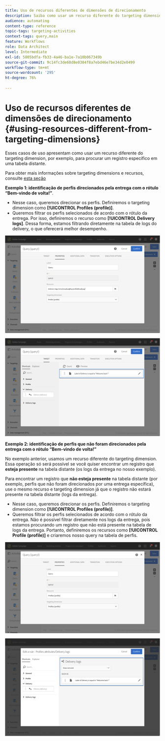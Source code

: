 ```yaml
---
title: Uso de recursos diferentes de dimensões de direcionamento
description: Saiba como usar um recurso diferente do targeting dimension.
audience: automating
content-type: reference
topic-tags: targeting-activities
context-tags: query,main
feature: Workflows
role: Data Architect
level: Intermediate
exl-id: 5805bdfa-fb33-4a46-ba1e-7a10b067349b
source-git-commit: 9c14fc3de60d8e0304f8a7ebd46e7be34d2e0499
workflow-type: tm+mt
source-wordcount: '295'
ht-degree: 76%

---
```


# Uso de recursos diferentes de dimensões de direcionamento {#using-resources-different-from-targeting-dimensions}

Esses casos de uso apresentam como usar um recurso diferente do targeting dimension, por exemplo, para procurar um registro específico em uma tabela distante.

Para obter mais informações sobre targeting dimensions e recursos, consulte [esta seção](../../automating/using/query.md#targeting-dimensions-and-resources)

**Exemplo 1: identificação de perfis direcionados pela entrega com o rótulo “Bem-vindo de volta!”**.

* Nesse caso, queremos direcionar os perfis. Definiremos o targeting dimension como **[!UICONTROL Profiles (profile)]**.
* Queremos filtrar os perfis selecionados de acordo com o rótulo da entrega. Por isso, definiremos o recurso como **[!UICONTROL Delivery logs]**. Dessa forma, estamos filtrando diretamente na tabela de logs do delivery, o que oferecerá melhor desempenho.

![](assets/targeting_dimension6.png)

![](assets/targeting_dimension7.png)

**Exemplo 2: identificação de perfis que não foram direcionados pela entrega com o rótulo “Bem-vindo de volta!”**

No exemplo anterior, usamos um recurso diferente do targeting dimension. Essa operação só será possível se você quiser encontrar um registro que **esteja presente** na tabela distante (os logs da entrega no nosso exemplo).

Para encontrar um registro que **não esteja presente** na tabela distante (por exemplo, perfis que não foram direcionados por uma entrega específica), use o mesmo recurso e targeting dimension já que o registro não estará presente na tabela distante (logs da entrega).

* Nesse caso, queremos direcionar os perfis. Definiremos o targeting dimension como **[!UICONTROL Profiles (profile)]**.
* Queremos filtrar os perfis selecionados de acordo com o rótulo da entrega. Não é possível filtrar diretamente nos logs da entrega, pois estamos procurando um registro que não está presente na tabela de logs da entrega. Portanto, definiremos os recursos como **[!UICONTROL Profile (profile)]** e criaremos nosso query na tabela de perfis.

![](assets/targeting_dimension8.png)

![](assets/targeting_dimension9.png)
